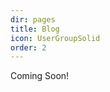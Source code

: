 ```yaml
---
dir: pages
title: Blog
icon: UserGroupSolid
order: 2
---
```


<script>
  import { Section } from 'flowbite-svelte-blocks';

  let defaults = `
    text-[90px]
    font-semibold
    font-basier
    leading-[72px]
    text-4xl 
    xs:text-5xl 
    sm:text-6xl 
    md:text-7xl 
    lg:text-8xl 
    xl:text-9xl 
  `;
</script>

<Section class="bg-white dark:bg-base-100 min-h-[100vh]">

  <div class="
  w-full 
  my-30 
  min-h-[60vh] 
  text-black 
  dark:text-white
  text-center">
    <span class={`${defaults}`}>Coming Soon!</span>
  </div>
 
</Section>

